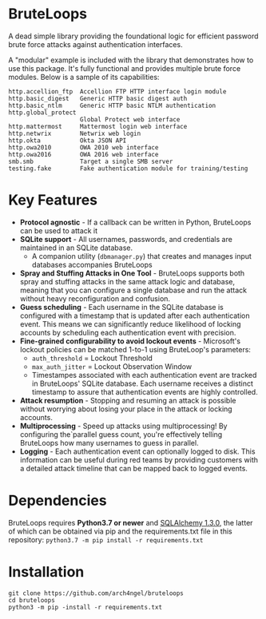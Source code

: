 # BruteLoops

A dead simple library providing the foundational logic for
efficient password brute force attacks against authentication
interfaces.

A "modular" example is included with the library that
demonstrates how to use this package. It's fully functional
and provides multiple brute force modules. Below is a sample
of its capabilities:

```
http.accellion_ftp  Accellion FTP HTTP interface login module
http.basic_digest   Generic HTTP basic digest auth
http.basic_ntlm     Generic HTTP basic NTLM authentication
http.global_protect
                    Global Protect web interface
http.mattermost     Mattermost login web interface
http.netwrix        Netwrix web login
http.okta           Okta JSON API
http.owa2010        OWA 2010 web interface
http.owa2016        OWA 2016 web interface
smb.smb             Target a single SMB server
testing.fake        Fake authentication module for training/testing
```

# Key Features

- **Protocol agnostic** - If a callback can be written in Python,
BruteLoops can be used to attack it
- **SQLite support** - All usernames, passwords, and credentials
are maintained in an SQLite database.
  - A companion utility (`dbmanager.py`) that creates and manages
  input databases accompanies BruteLoops
- **Spray and Stuffing Attacks in One Tool** - BruteLoops supports both
spray and stuffing attacks in the same attack logic and database, meaning
that you can configure a single database and run the attack without heavy
reconfiguration and confusion.
- **Guess scheduling** - Each username in the SQLite database is configured
  with a timestamp that is updated after each authentication event. This
  means we can significantly reduce likelihood of locking accounts by
  scheduling each authentication event with precision.
- **Fine-grained configurability to avoid lockout events** - Microsoft's
lockout policies can be matched 1-to-1 using BruteLoop's parameters:
  - `auth_threshold` = Lockout Threshold
  - `max_auth_jitter` = Lockout Observation Window
  - Timestampes associated with each authentication event are tracked
  in BruteLoops' SQLite database. Each username receives a distinct
  timestamp to assure that authentication events are highly controlled.
- **Attack resumption** - Stopping and resuming an attack is possible
  without worrying about losing your place in the attack or locking accounts.
- **Multiprocessing** - Speed up attacks using multiprocessing! By configuring
  the`parallel guess count, you're effectively telling BruteLoops how many
  usernames to guess in parallel.
- **Logging** - Each authentication event can optionally logged to disk.
  This information can be useful during red teams by providing customers
  with a detailed attack timeline that can be mapped back to logged events.

# Dependencies

BruteLoops requires __Python3.7 or newer__ and
[SQLAlchemy 1.3.0](https://www.sqlalchemy.org/), the latter of
which can be obtained via pip and the requirements.txt file in
this repository: `python3.7 -m pip install -r requirements.txt`

# Installation

```
git clone https://github.com/arch4ngel/bruteloops
cd bruteloops
python3 -m pip -install -r requirements.txt
```
